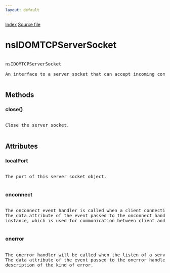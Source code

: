 ```yaml
---
layout: default
---
```

<div id='links'><a href="../index.html">Index</a>
<a href="http://dxr.mozilla.org/mozilla-central/source/dom/network/interfaces/nsIDOMTCPServerSocket.idl">Source file</a>
</div>

# nsIDOMTCPServerSocket #
<pre>  
nsIDOMTCPServerSocket  
  
An interface to a server socket that can accept incoming connections for gaia apps.  
  
</pre>
## Methods ##

### close() ###
<pre>  
Close the server socket.  
  
</pre>
## Attributes ##

### localPort ###
<pre>  
The port of this server socket object.  
  
</pre>
### onconnect ###
<pre>  
The onconnect event handler is called when a client connection is accepted.  
The data attribute of the event passed to the onconnect handler will be a TCPSocket  
instance, which is used for communication between client and server.   
  
</pre>
### onerror ###
<pre>  
The onerror handler will be called when the listen of a server socket is aborted.  
The data attribute of the event passed to the onerror handler will have a  
description of the kind of error.  
  
</pre>